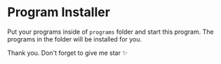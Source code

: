 # Program Installer
Put your programs inside of `programs` folder and start this program. The programs in the folder will be installed for you.

Thank you.
Don't forget to give me star :sparkles:
